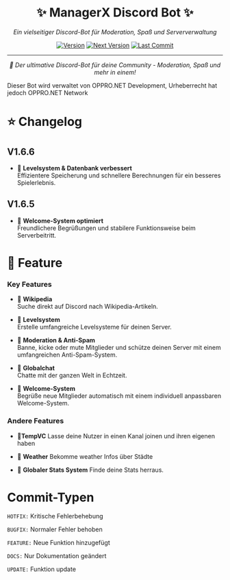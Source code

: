 <div align="center">

# ✨ ManagerX Discord Bot ✨

*Ein vielseitiger Discord-Bot für Moderation, Spaß und Serververwaltung*

[![Version](https://img.shields.io/badge/Version-1.6.4-blue?style=for-the-badge&logo=github)](https://github.com/Oppro-net-Development/ManagerX)
[![Next Version](https://img.shields.io/badge/Next%20Version-V1.7-green?style=for-the-badge&logo=rocket)](https://github.com/Oppro-net-Development/ManagerX)
[![Last Commit](https://img.shields.io/github/last-commit/Oppro-net-Development/ManagerX?style=for-the-badge&logo=git)](https://github.com/Oppro-net-Development/ManagerX/commits)

---

*🌟 Der ultimative Discord-Bot für deine Community - Moderation, Spaß und mehr in einem!*



</div>

Dieser Bot wird verwaltet von OPPRO.NET Development, Urheberrecht hat jedoch OPPRO.NET Network
# ⭐ Changelog

## V1.6.6
- 🔹 **Levelsystem & Datenbank verbessert**  
  Effizientere Speicherung und schnellere Berechnungen für ein besseres Spielerlebnis.

## V1.6.5
- 🔹 **Welcome-System optimiert**  
  Freundlichere Begrüßungen und stabilere Funktionsweise beim Serverbeitritt.


# 📖  Feature

### Key Features

- 🔹 **Wikipedia**  
  Suche direkt auf Discord nach Wikipedia-Artikeln.

- 🔹 **Levelsystem**  
  Erstelle umfangreiche Levelsysteme für deinen Server.

- 🔹 **Moderation & Anti-Spam**  
  Banne, kicke oder mute Mitglieder und schütze deinen Server mit einem umfangreichen Anti-Spam-System.

- 🔹 **Globalchat**  
  Chatte mit der ganzen Welt in Echtzeit.

- 🔹 **Welcome-System**  
  Begrüße neue Mitglieder automatisch mit einem individuell anpassbaren Welcome-System.

### Andere Features
- 🔹**TempVC**
  Lasse deine Nutzer in einen Kanal joinen und ihren eigenen haben

- 🔹 **Weather**
  Bekomme weather Infos über Städte

- 🔹 **Globaler Stats System**
  Finde deine Stats herraus.

# Commit-Typen

`HOTFIX:` Kritische Fehlerbehebung

`BUGFIX:` Normaler Fehler behoben

`FEATURE:` Neue Funktion hinzugefügt

`DOCS:` Nur Dokumentation geändert

`UPDATE:` Funktion update